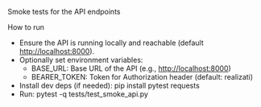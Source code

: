 Smoke tests for the API endpoints

How to run

- Ensure the API is running locally and reachable (default <http://localhost:8000>).
- Optionally set environment variables:
  - BASE_URL: Base URL of the API (e.g., <http://localhost:8000>)
  - BEARER_TOKEN: Token for Authorization header (default: realizati)
- Install dev deps (if needed): pip install pytest requests
- Run: pytest -q tests/test_smoke_api.py
